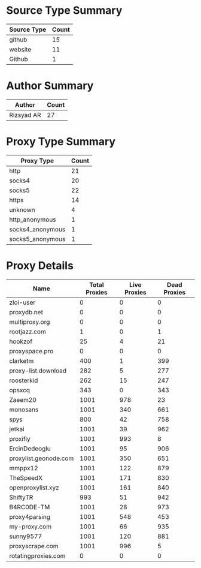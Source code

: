 # Source Type Summary

| Source Type | Count |
|-------------|-------|
| github | 15 |
| website | 11 |
| Github | 1 |


# Author Summary

| Author | Count |
|--------|-------|
| Rizsyad AR | 27 |


# Proxy Type Summary

| Proxy Type | Count |
|------------|-------|
| http | 21 |
| socks4 | 20 |
| socks5 | 22 |
| https | 14 |
| unknown | 4 |
| http_anonymous | 1 |
| socks4_anonymous | 1 |
| socks5_anonymous | 1 |


# Proxy Details

| Name | Total Proxies | Live Proxies | Dead Proxies |
|------|---------------|--------------|---------------|
| zloi-user | 0 | 0 | 0 |
| proxydb.net | 0 | 0 | 0 |
| multiproxy.org | 0 | 0 | 0 |
| rootjazz.com | 1 | 0 | 1 |
| hookzof | 25 | 4 | 21 |
| proxyspace.pro | 0 | 0 | 0 |
| clarketm | 400 | 1 | 399 |
| proxy-list.download | 282 | 5 | 277 |
| roosterkid | 262 | 15 | 247 |
| opsxcq | 343 | 0 | 343 |
| Zaeem20 | 1001 | 978 | 23 |
| monosans | 1001 | 340 | 661 |
| spys | 800 | 42 | 758 |
| jetkai | 1001 | 39 | 962 |
| proxifly | 1001 | 993 | 8 |
| ErcinDedeoglu | 1001 | 95 | 906 |
| proxylist.geonode.com | 1001 | 350 | 651 |
| mmppx12 | 1001 | 122 | 879 |
| TheSpeedX | 1001 | 171 | 830 |
| openproxylist.xyz | 1001 | 161 | 840 |
| ShiftyTR | 993 | 51 | 942 |
| B4RC0DE-TM | 1001 | 28 | 973 |
| proxy4parsing | 1001 | 548 | 453 |
| my-proxy.com | 1001 | 66 | 935 |
| sunny9577 | 1001 | 120 | 881 |
| proxyscrape.com | 1001 | 996 | 5 |
| rotatingproxies.com | 0 | 0 | 0 |
